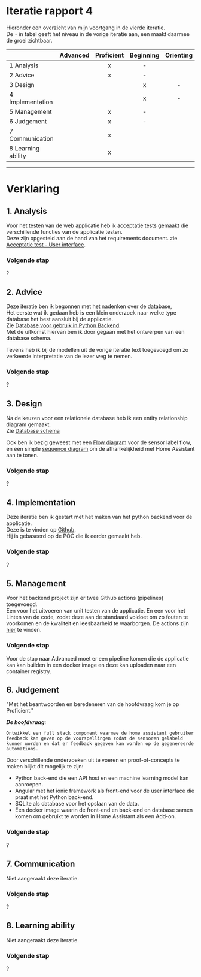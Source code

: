 # Iteratie rapport 4

Hieronder een overzicht van mijn voortgang in de vierde iteratie.\
De `-` in tabel geeft het niveau in de vorige iteratie aan, een maakt daarmee de groei zichtbaar.

|                    | Advanced | Proficient | Beginning | Orienting | Undefined |
|--------------------|:--------:|:----------:|:---------:|:---------:|:---------:|
| 1 Analysis         |          |     x      |     -     |           |           |
| 2 Advice           |          |     x      |     -     |           |           |
| 3 Design           |          |            |     x     |     -     |           |
| 4 Implementation   |          |            |     x     |     -     |           |
| 5 Management       |          |     x      |     -     |           |           |
| 6 Judgement        |          |     x      |     -     |           |           |
| 7 Communication    |          |     x      |           |           |           |
| 8 Learning ability |          |     x      |           |           |           |

---
# Verklaring

## 1. Analysis
Voor het testen van de web applicatie heb ik acceptatie tests gemaakt die verschillende functies van de applicatie testen.\
Deze zijn opgesteld aan de hand van het requirements document. zie [Acceptatie test - User interface](https://github.com/S7HaMachineLearning/documentation/blob/main/S7HaMachineLearning/Documenten/1.%20Acceptatie%20tests.md#user-interface).

### Volgende stap
?

## 2. Advice
Deze iteratie ben ik begonnen met het nadenken over de database,\
Het eerste wat ik gedaan heb is een klein onderzoek naar welke type database het best aansluit bij de applicatie.\
Zie [Database voor gebruik in Python Backend](https://github.com/S7HaMachineLearning/documentation/blob/main/S7HaMachineLearning/Onderzoeken/Bram/6.%20Onderzoek%20-%20Python%20database.md#database-voor-gebruik-in-python-backend).\
Met de uitkomst hiervan ben ik door gegaan met het ontwerpen van een database schema.

Tevens heb ik bij de modellen uit de vorige iteratie text toegevoegd om zo verkeerde interpretatie van de lezer weg te nemen.

### Volgende stap
?

## 3. Design
Na de keuzen voor een relationele database heb ik een entity relationship diagram gemaakt.\
Zie [Database schema](https://github.com/S7HaMachineLearning/documentation/blob/main/S7HaMachineLearning/Onderzoeken/Bram/Design/entity%20diagram.png)

Ook ben ik bezig geweest met een [Flow diagram](https://github.com/S7HaMachineLearning/documentation/blob/main/S7HaMachineLearning/Onderzoeken/Bram/Design/flow_sensors.png) voor de sensor label flow,\
en een simple [sequence diagram](https://github.com/S7HaMachineLearning/documentation/blob/main/S7HaMachineLearning/Onderzoeken/Bram/Design/seq_diagram.png) om de afhankelijkheid met Home Assistant aan te tonen.

### Volgende stap
?

## 4. Implementation
Deze iteratie ben ik gestart met het maken van het python backend voor de applicatie.\
Deze is te vinden op [Github](https://github.com/S7HaMachineLearning/AA_backend).\
Hij is gebaseerd op de POC die ik eerder gemaakt heb.

### Volgende stap
?

## 5. Management
Voor het backend project zijn er twee Github actions (pipelines) toegevoegd.\
Een voor het uitvoeren van unit testen van de applicatie.
En een voor het Linten van de code, zodat deze aan de standaard voldoet om zo fouten te voorkomen en de kwaliteit en leesbaarheid te waarborgen.
De actions zijn [hier](https://github.com/S7HaMachineLearning/AA_backend/actions) te vinden.

### Volgende stap
Voor de stap naar Advanced moet er een pipeline komen die de applicatie kan kan builden in een docker image en deze kan uploaden naar een container registry.

## 6. Judgement
"Met het beantwoorden en beredeneren van de hoofdvraag kom je op Proficient."

***De hoofdvraag:***
```
Ontwikkel een full stack component waarmee de home assistant gebruiker feedback kan geven op de voorspellingen zodat de sensoren gelabeld kunnen worden en dat er feedback gegeven kan worden op de gegenereerde automations.
```

Door verschillende onderzoeken uit te voeren en proof-of-concepts te maken blijkt dit mogelijk te zijn:
- Python back-end die een API host en een machine learning model kan aanroepen.
- Angular met het ionic framework als front-end voor de user interface die praat met het Python back-end.
- SQLite als database voor het opslaan van de data.
- Een docker image waarin de front-end en back-end en database samen komen om gebruikt te worden in Home Assistant als een Add-on.

### Volgende stap
?

## 7. Communication
Niet aangeraakt deze iteratie.
### Volgende stap
?

## 8. Learning ability
Niet aangeraakt deze iteratie.
### Volgende stap
?
